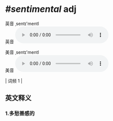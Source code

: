 # ***\#sentimental*** adj
英音 ˌsentɪ'mentl  
英音
<audio src="./media/sentimental1.aac" controls="controls"></audio>

美音 ˌsentɪ'mentl  
美音
<audio src="./media/sentimental2.aac" controls="controls"></audio>



| 词频 1 |  

英文释义
---
### 1.**多愁善感的**  


